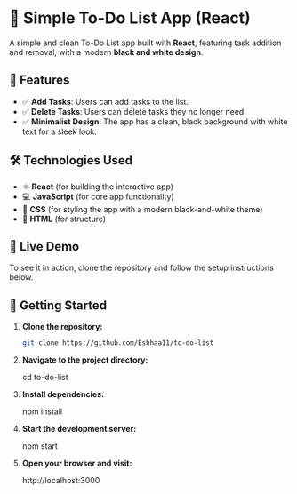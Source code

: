 # 📝 Simple To-Do List App (React)

A simple and clean To-Do List app built with **React**, featuring task addition and removal, with a modern **black and white design**.

## 📌 Features
- ✅ **Add Tasks**: Users can add tasks to the list.
- ✅ **Delete Tasks**: Users can delete tasks they no longer need.
- ✅ **Minimalist Design**: The app has a clean, black background with white text for a sleek look.

## 🛠️ Technologies Used
- ⚛️ **React** (for building the interactive app)
- 💻 **JavaScript** (for core app functionality)
- 🎨 **CSS** (for styling the app with a modern black-and-white theme)
- 📄 **HTML** (for structure)

## 🚀 Live Demo
To see it in action, clone the repository and follow the setup instructions below.

## 🚀 Getting Started

1. **Clone the repository:**

   ```bash
   git clone https://github.com/Eshhaa11/to-do-list

2. **Navigate to the project directory:**

   cd to-do-list

3. **Install dependencies:**

   npm install

4. **Start the development server:**

   npm start

5. **Open your browser and visit:**

   http://localhost:3000